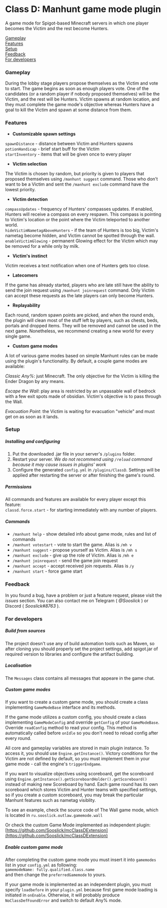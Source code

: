 # Class D: Manhunt game mode plugin

A game mode for Spigot-based Minecraft servers in which one player becomes the Victim
and the rest become Hunters.

[Gameplay](#Gameplay)  
[Features](#Features)  
[Setup](#Setup)  
[Feedback](#Feedback)  
[For developers](#For-developers)

### Gameplay

During the lobby stage players propose themselves as the Victim and vote to start. 
The game begins as soon as enough players vote. 
One of the candidates (or a random player if nobody proposed themselves) will be the Victim, 
and the rest will be Hunters. Victim spawns at random location, 
and they must complete the game mode's objective whereas Hunters have a goal to kill the Victim
and spawn at some distance from them.

### Features

* __Customizable spawn settings__

`spawnDistance` - distance between Victim and Hunters spawns  
`potionHandicap` - brief start buff for the Victim  
`startInventory` - items that will be given once to every player

* __Victim selection__

The Victim is chosen by random, but priority is given to players that proposed 
themselves using `/manhunt suggest` command. Those who don't want to be a Victim 
and sent the `/manhunt exclude` command have the lowest priority.

* __Victim detection__

`compassUpdates` - frequency of Hunters' compasses updates. 
If enabled, Hunters will receive a compass on every respawn. 
This compass is pointing to Victim's location or the point where the Victim teleported to another world.  
`hideVictimNametagAboveHunters` - if the team of Hunters is too big, Victim's nametag become hidden, 
and Victim cannot be spotted through the wall.  
`enableVictimGlowing` - permanent Glowing effect for the Victim which may be removed for a while only by milk.

* __Victim's instinct__

Victim receives a text notification when one of Hunters gets too close.

* __Latecomers__

If the game has already started, players who are late still have the ability to send the join request using 
`/manhunt joinrequest` command. Only Victim can accept these requests as the late players can only become Hunters.

* __Replayability__

Each round, random spawn points are picked, 
and when the round ends, the plugin will clean most of the stuff left by players, such as chests, 
beds, portals and dropped items. They will be removed and cannot be used in the next game. 
Nonetheless, we recommend creating a new world for every single game.

* __Custom game modes__

A lot of various game modes based on simple Manhunt rules can be made using the plugin's functionality. 
By default, a couple game modes are available:

*Classic Any%*: just Minecraft. The only objective for the Victim is killing the Ender Dragon by any means.

*Escape the Wall*: play area is restricted by an unpassable wall of bedrock with a few 
exit spots made of obsidian. Victim's objective is to pass through the Wall.

*Evacuation Point*: the Victim is waiting for evacuation "vehicle" and must get on as soon as it lands.

### Setup

##### Installing and configuring

1. Put the downloaded .jar file in your server's `/plugins` folder.  
2. Restart your server. _We do not recommend using 
`/reload` command because it may cause issues in plugins' work_  
3. Configure the generated `config.yml` in `/plugins/ClassD`. 
Settings will be applied after restarting the server or after finishing the game's round.

##### Permissions

All commands and features are available for every player except this feature:  
`classd.force.start` - for starting immediately with any number of players.

##### Commands

* `/manhunt help` - show detailed info about game mode, rules and list of commands
* `/manhunt votestart` - vote to start the game. Alias is `/mh v`
* `/manhunt suggest` - propose yourself as Victim. Alias is `/mh s`
* `/manhunt exclude` - give up the role of Victim. Alias is `/mh e`
* `/manhunt joinrequest` - send the game join request
* `/manhunt accept` - accept received join requests. Alias is `/y`
* `/manhunt start` - force game start

### Feedback

In you found a bug, have a problem or just a feature request, please visit the _issues_ section.
You can also contact me on Telegram ( _@Sooslick_ ) or Discord ( _Sooslick#8763_ ). 



### For developers

##### Build from sources

The project doesn't use any of build automation tools such as Maven, so after cloning you should properly 
set the project settings, add spigot.jar of required version to libraries and configure the artifact building.

##### Localisation

The `Messages` class contains all messages that appeare in the game chat.

##### Custom game modes

If you want to create a custom game mode, 
you should create a class implementing `GameModeBase` interface and its methods.

If the game mode utilizes a custom config, 
you should create a class implementing `GameModeConfig` and 
override `getConfig` of your `GameModeBase`. Override `readConfig` method to read your config.
This method is automatically called before `onIdle` so you don't need to reload config after every round.

All core and gameplay variables are stored in main plugin instance. 
To access it, you should use `Engine.getInstance()`. Victory conditions for the Victim 
are not defined by default, so you must implement them in your game mode - call the engine's `triggerEndgame`.

If you want to visualize objectives using scoreboard, get the scoreboard using 
`Engine.getInstance().getScoreboardHolder().getScoreboard()` instead of making new Scoreboard by hand.
Each game round has its own scoreboard which stores Victim and Hunter teams with specified settings, 
so if you create a custom scoreboard, you may break the particular Manhunt features
such as nametag visiblity.

To see an example, check the source code of The Wall game mode, which is located in 
`ru.sooslick.outlaw.gamemode.wall`

Or check the custom Game Mode implemented as independent plugin:
[https://github.com/Sooslick/mcClassDExtension](https://github.com/Sooslick/mcClassDExtension)

##### Enable custom game mode

After completing the custom game mode you must insert it into `gamemodes` list in your 
`config.yml` as following:  
`gamemodeName: fully.qualified.class.name`  
and then change the `preferredGamemode` to yours.

If your game mode is implemented as an independent plugin, you must specify `loadbefore` 
in your `plugin.yml` because first game mode loading is initiated in `onEnable`. 
Otherwise, it will probably produce `NoClassDefFoundError` and switch to default Any% mode.